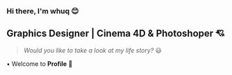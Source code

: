 ### Hi there, I'm whuq :blush:

## Graphics Designer | Cinema 4D & Photoshoper 💘

> *Would you like to take a look at my life story?* 😃

• Welcome to **Profile** 👋
